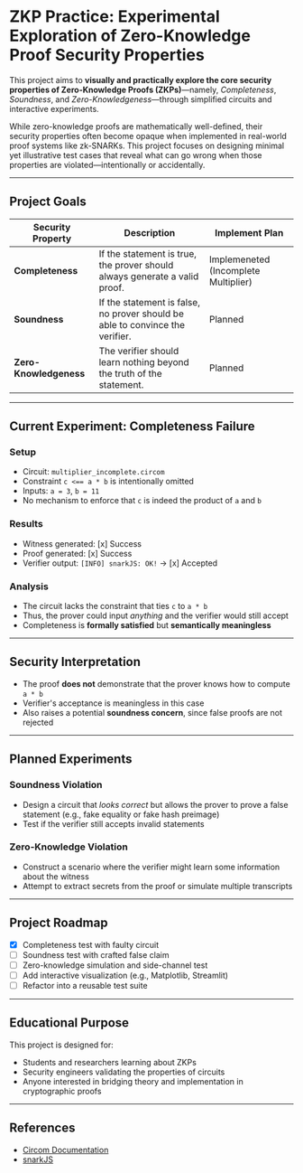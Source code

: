 # ZKP Practice: Experimental Exploration of Zero-Knowledge Proof Security Properties

This project aims to **visually and practically explore the core security properties of Zero-Knowledge Proofs (ZKPs)**—namely, *Completeness*, *Soundness*, and *Zero-Knowledgeness*—through simplified circuits and interactive experiments.

While zero-knowledge proofs are mathematically well-defined, their security properties often become opaque when implemented in real-world proof systems like zk-SNARKs. This project focuses on designing minimal yet illustrative test cases that reveal what can go wrong when those properties are violated—intentionally or accidentally.

--- 

## Project Goals

| Security Property | Description | Implement Plan|
|---|---|--------|
|**Completeness** | If the statement is true, the prover should always generate a valid proof. | Implemeneted (Incomplete Multiplier)|
|**Soundness** | If the statement is false, no prover should be able to convince the verifier. | Planned|
|**Zero-Knowledgeness** | The verifier should learn nothing beyond the truth of the statement. | Planned|

---

##  Current Experiment: Completeness Failure

### Setup

- Circuit: `multiplier_incomplete.circom`
- Constraint `c <== a * b` is intentionally omitted
- Inputs: `a = 3`, `b = 11`
- No mechanism to enforce that `c` is indeed the product of `a` and `b`

### Results

- Witness generated: [x] Success
- Proof generated: [x] Success
- Verifier output: `[INFO] snarkJS: OK!` -> [x] Accepted

### Analysis 

- The circuit lacks the constraint that ties `c` to `a * b`
- Thus, the prover could input *anything* and the verifier would still accept
- Completeness is **formally satisfied** but **semantically meaningless**

---

## Security Interpretation

- The proof **does not** demonstrate that the prover knows how to compute `a * b`
- Verifier's acceptance is meaningless in this case
- Also raises a potential **soundness concern**, since false proofs are not rejected

---

## Planned Experiments

### Soundness Violation
- Design a circuit that *looks correct* but allows the prover to prove a false statement (e.g., fake equality or fake hash preimage)
- Test if the verifier still accepts invalid statements

### Zero-Knowledge Violation
- Construct a scenario where the verifier might learn some information about the witness
- Attempt to extract secrets from the proof or simulate multiple transcripts

---

## Project Roadmap

- [x] Completeness test with faulty circuit 
- [ ] Soundness test with crafted false claim
- [ ] Zero-knowledge simulation and side-channel test
- [ ] Add interactive visualization (e.g., Matplotlib, Streamlit)
- [ ] Refactor into a reusable test suite

---

## Educational Purpose

This project is designed for:
- Students and researchers learning about ZKPs
- Security engineers validating the properties of circuits
- Anyone interested in bridging theory and implementation in cryptographic proofs

---

## References 
- [Circom Documentation](https://docs.circom.io)
- [snarkJS](https://github.com/iden3/snarkjs)
